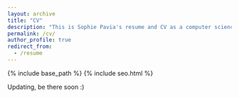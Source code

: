 ```yaml
---
layout: archive
title: "CV"
description: "This is Sophie Pavia's resume and CV as a computer science student at Vanderbilt University"
permalink: /cv/
author_profile: true
redirect_from:
  - /resume
---
```


{% include base_path %}
{% include seo.html %}

Updating, be there soon :)
